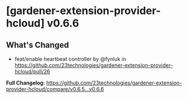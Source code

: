 # [gardener-extension-provider-hcloud] v0.6.6

## What's Changed
* feat/enable heartbeat controller by @fynluk in https://github.com/23technologies/gardener-extension-provider-hcloud/pull/26


**Full Changelog**: https://github.com/23technologies/gardener-extension-provider-hcloud/compare/v0.6.5...v0.6.6